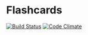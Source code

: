 # Flashcards

[![Build Status](https://travis-ci.org/natali-maximenko/flashcards.svg?branch=master)](https://travis-ci.org/natali-maximenko/flashcards)
[![Code Climate](https://codeclimate.com/github/natali-maximenko/flashcards/badges/gpa.svg)](https://codeclimate.com/github/natali-maximenko/flashcards)
